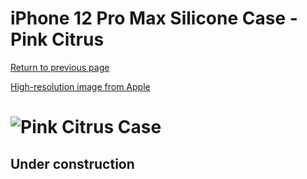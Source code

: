 # iPhone 12 Pro Max Silicone Case - Pink Citrus

[Return to previous page](/iphone_12)

[High-resolution image from Apple](https://store.storeimages.cdn-apple.com/8756/as-images.apple.com/is//MHL93?wid=4500&hei=4500&fmt=png)

# ![Pink Citrus Case](/everyphone/MHL93.png)

## Under construction
